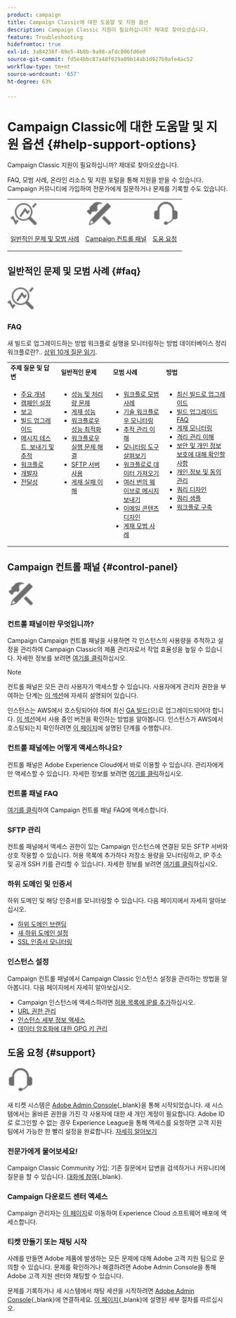 ```yaml
---
product: campaign
title: Campaign Classic에 대한 도움말 및 지원 옵션
description: Campaign Classic 지원이 필요하십니까? 제대로 찾아오셨습니다.
feature: Troubleshooting
hidefromtoc: true
exl-id: 3a84236f-89e5-4b8b-9a98-afdc006fd6e0
source-git-commit: fd5e4bbc87a48f029a09b14ab1d927b9afe4ac52
workflow-type: tm+mt
source-wordcount: '657'
ht-degree: 63%

---
```


# Campaign Classic에 대한 도움말 및 지원 옵션 {#help-support-options}

Campaign Classic 지원이 필요하십니까? 제대로 찾아오셨습니다.

FAQ, 모범 사례, 온라인 리소스 및 지원 포털을 통해 지원을 받을 수 있습니다. Campaign 커뮤니티에 가입하여 전문가에게 질문하거나 문제를 기록할 수도 있습니다.

<table>
    <tr>
        <td><img src="platform/using/assets/do-not-localize/icon-faq.svg" width="60px"><p><a href="#faq">일반적인 문제 및 모범 사례</a></p></td>
        <td><img src="platform/using/assets/do-not-localize/icon-control-panel.svg" width="60px"><p><a href="#control-panel">Campaign 컨트롤 패널</a></p></td>
        <td><img src="platform/using/assets/do-not-localize/icon-support.svg" width="60px"><p><a href="#support">도움 요청</a></p></td>
    </tr>
</table>

## 일반적인 문제 및 모범 사례 {#faq}

<img src="platform/using/assets/do-not-localize/icon-faq.svg" width="60px">

### FAQ

새 빌드로 업그레이드하는 방법 워크플로 실행을 모니터링하는 방법 데이터베이스 정리 워크플로란?.. [상위 10개 질문 읽기](platform/using/common-questions.md).

<table>
    <tr><td><strong>주제 질문 및 답변</strong></td><td><strong>일반적인 문제</strong></td><td><strong>모범 사례</strong></td><td><strong>방법</strong></td></tr>
    <tr>
    <td valign="top">
        <ul>
        <li><a href="platform/using/faq-key-concepts.md">주요 개념</a></li>
        <li><a href="platform/using/faq-campaign-config.md">캠페인 설정</a></li>
        <li><a href="platform/using/faq-reporting.md">보고</a></li>
        <li><a href="platform/using/faq-build-upgrade.md">빌드 업그레이드</a></li>
        <li><a href="platform/using/faq-messages.md">메시지 테스트, 보내기 및 추적</a></li>
        <li><a href="platform/using/faq-workflows.md">워크플로</a></li>
        <li><a href="platform/using/faq-developers.md">개발자</a></li>
        <li><a href="delivery/using/monitoring-deliverability.md">전달성</a></li>
        </ul>
    </td>
    <td valign="top">
        <ul>
        <li><a href="production/using/performance-and-throughput-issues.md">성능 및 처리량 문제</a></li>
        <li><a href="delivery/using/delivery-performances.md">게재 성능</a></li>
        <li><a href="workflow/using/workflow-best-practices.md">워크플로우 성능 최적화</a></li>
        <li><a href="workflow/using/monitoring-workflow-execution.md">워크플로우 실행 문제 해결</a></li>
        <li><a href="platform/using/sftp-server-usage.md">SFTP 서버 사용</a></li>
        <li><a href="delivery/using/understanding-delivery-failures.md">게재 실패 이해</a></li>
        </ul>
    </td>
   <td valign="top">
        <ul>
        <li><a href="workflow/using/workflow-best-practices.md">워크플로 모범 사례</a></li>
        <li><a href="workflow/using/monitoring-technical-workflows.md">기술 워크플로우 모니터링</a></li>
        <li><a href="delivery/using/about-message-tracking.md">추적 관리 이해</a></li>
        <li><a href="production/using/monitoring-guidelines.md">모니터링 도구 살펴보기</a></li>
        <li><a href="platform/using/import-export-workflows.md">워크플로로 데이터 가져오기</a></li>
        <li><a href="delivery/using/steps-sending-the-delivery.md">여러 번의 웨이브로 메시지 보내기</a></li>
        <li><a href="delivery/using/defining-the-email-content.md">이메일 콘텐츠 디자인</a></li>
        <li><a href="delivery/using/delivery-best-practices.md">게재 모범 사례</a></li>
        </ul>
    </td>
    <td valign="top">
        <ul>
        <li><a href="production/using/build-upgrade.md">최신 빌드로 업그레이드</a></li>
        <li><a href="platform/using/faq-build-upgrade.md">빌드 업그레이드 FAQ</a></li>
        <li><a href="delivery/using/about-delivery-monitoring.md">게재 모니터링</a></li>
        <li><a href="delivery/using/understanding-quarantine-management.md">격리 관리 이해</a></li>
        <li><a href="installation/using/get-started-security-privacy.md">보안 및 개인 정보 보호에 대해 확인할 사항</a></li>
        <li><a href="platform/using/privacy-management.md">개인 정보 및 동의 관리</a></li>
        <li><a href="platform/using/steps-to-create-a-query.md">쿼리 디자인</a></li>
        <li><a href="workflow/using/querying-recipient-table.md">쿼리 샘플</a></li>
        <li><a href="workflow/using/building-a-workflow.md">워크플로 구축</a></li>
        </ul>
    </td>
    </tr>
</table>

## Campaign 컨트롤 패널 {#control-panel}

<img src="platform/using/assets/do-not-localize/icon-control-panel.svg" width="60px">

### 컨트롤 패널이란 무엇입니까?

Campaign Campaign 컨트롤 패널을 사용하면 각 인스턴스의 사용량을 추적하고 설정을 관리하여 Campaign Classic의 제품 관리자로서 작업 효율성을 높일 수 있습니다.
자세한 정보를 보려면 [여기를 클릭](https://experienceleague.adobe.com/docs/control-panel/using/discover-control-panel/key-features.html?lang=ko)하십시오.

>[!NOTE]
>
>컨트롤 패널은 모든 관리 사용자가 액세스할 수 있습니다. 사용자에게 관리자 권한을 부여하는 단계는 [이 섹션](https://experienceleague.adobe.com/docs/control-panel/using/discover-control-panel/managing-permissions.html?lang=ko#discover-control-panel)에 자세히 설명되어 있습니다.
>
>인스턴스는 AWS에서 호스팅되어야 하며 최신 [GA 빌드](rn/using/rn-overview.md)(으)로 업그레이드되어야 합니다. [이 섹션](platform/using/launching-adobe-campaign.md#getting-your-campaign-version)에서 사용 중인 버전을 확인하는 방법을 알아봅니다. 인스턴스가 AWS에서 호스팅되는지 확인하려면 [이 페이지](https://experienceleague.adobe.com/docs/control-panel/using/faq.html?lang=ko)에 설명된 단계를 수행합니다.

### 컨트롤 패널에는 어떻게 액세스하나요?

컨트롤 패널은 Adobe Experience Cloud에서 바로 이용할 수 있습니다. 관리자에게만 액세스할 수 있습니다. 자세한 정보를 보려면 [여기를 클릭](https://experienceleague.adobe.com/docs/control-panel/using/discover-control-panel/accessing-control-panel.html?lang=ko)하십시오.

### 컨트롤 패널 FAQ

[여기를 클릭](https://experienceleague.adobe.com/docs/control-panel/using/faq.html?lang=ko)하여 Campaign 컨트롤 패널 FAQ에 액세스합니다.

### SFTP 관리

컨트롤 패널에서 액세스 권한이 있는 Campaign 인스턴스에 연결된 모든 SFTP 서버와 상호 작용할 수 있습니다. 허용 목록에 추가하다 저장소 용량을 모니터링하고, IP 주소 및 공개 SSH 키를 관리할 수 있습니다. 자세한 정보를 보려면 [여기를 클릭](https://experienceleague.adobe.com/docs/control-panel/using/sftp-management/about-sftp-management.html?lang=ko)하십시오.

### 하위 도메인 및 인증서

하위 도메인 및 해당 인증서를 모니터링할 수 있습니다. 다음 페이지에서 자세히 알아보십시오.
* [하위 도메인 브랜딩](https://experienceleague.adobe.com/docs/control-panel/using/subdomains-and-certificates/subdomains-branding.html?lang=ko)
* [새 하위 도메인 설정](https://experienceleague.adobe.com/docs/control-panel/using/subdomains-and-certificates/setting-up-new-subdomain.html?lang=ko)
* [SSL 인증서 모니터링](https://experienceleague.adobe.com/docs/control-panel/using/subdomains-and-certificates/monitoring-ssl-certificates.html?lang=ko)

### 인스턴스 설정

Campaign 컨트롤 패널에서 Campaign Classic 인스턴스 설정을 관리하는 방법을 알아봅니다. 다음 페이지에서 자세히 알아보십시오.
* Campaign 인스턴스에 액세스하려면 [허용 목록에 IP를 추가](https://experienceleague.adobe.com/docs/control-panel/using/instances-settings/ip-allow-listing-instance-access.html?lang=ko)하십시오.
* [URL 권한 관리](https://experienceleague.adobe.com/docs/control-panel/using/instances-settings/url-permissions.html?lang=ko)
* [인스턴스 세부 정보 액세스](https://experienceleague.adobe.com/docs/control-panel/using/instances-settings/instance-details.html?lang=ko)
* [데이터 암호화에 대한 GPG 키 관리](https://experienceleague.adobe.com/docs/control-panel/using/instances-settings/gpg-keys-management.html?lang=ko)

## 도움 요청 {#support}

<img src="platform/using/assets/do-not-localize/icon-support.svg" width="60px">

새 티켓 시스템은 [Adobe Admin Console](https://adminconsole.adobe.com/overview){_blank}을 통해 시작되었습니다. 새 시스템에서는 올바른 권한을 가진 각 사용자에 대한 새 개인 계정이 필요합니다. Adobe ID로 로그인할 수 없는 경우 Experience League을 통해 액세스를 요청하면 고객 지원 팀에서 가능한 한 빨리 설정을 완료합니다. [자세히 알아보기](https://helpx.adobe.com/kr/enterprise/using/support-for-experience-cloud.html)

### 전문가에게 물어보세요!

Campaign Classic Community 가입: 기존 질문에서 답변을 검색하거나 커뮤니티에 질문을 할 수 있습니다. [대화에 참여](https://experienceleaguecommunities.adobe.com/t5/adobe-campaign-classic/ct-p/adobe-campaign-classic-community?profile.language=ko){_blank}.

### Campaign 다운로드 센터 액세스

Campaign 관리자는 [이 페이지](https://experience.adobe.com/#/downloads/content/software-distribution/en/campaign.html)로 이동하여 Experience Cloud 소프트웨어 배포에 액세스합니다.

### 티켓 만들기 또는 채팅 시작

사례를 만들면 Adobe 제품에 발생하는 모든 문제에 대해 Adobe 고객 지원 팀으로 문의할 수 있습니다. 문제를 확인하거나 해결하려면 Adobe Admin Console을 통해 Adobe 고객 지원 센터와 채팅할 수 있습니다.

문제를 기록하거나 새 시스템에서 채팅 세션을 시작하려면 [Adobe Admin Console](https://adminconsole.adobe.com/overview){_blank}에 연결하세요. [이 페이지](https://helpx.adobe.com/kr/enterprise/using/support-for-experience-cloud.html){_blank}에 설명된 세부 절차를 따르십시오.

